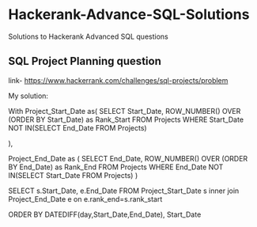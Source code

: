 # Hackerank-Advance-SQL-Solutions
Solutions to Hackerank Advanced SQL questions

## SQL Project Planning question
link- https://www.hackerrank.com/challenges/sql-projects/problem

My solution:


With Project_Start_Date as(
SELECT
            Start_Date,
            ROW_NUMBER() OVER (ORDER BY Start_Date) as Rank_Start
    FROM    Projects
    WHERE   Start_Date NOT IN(SELECT End_Date FROM Projects)

),

Project_End_Date as (
    SELECT
        End_Date,
        ROW_NUMBER() OVER (ORDER BY End_Date) as Rank_End
FROM    Projects
WHERE   End_Date NOT IN(SELECT Start_Date FROM Projects)
)

SELECT
        s.Start_Date,
        e.End_Date
FROM    Project_Start_Date s
inner join Project_End_Date e on e.rank_end=s.rank_start 

ORDER BY 
DATEDIFF(day,Start_Date,End_Date),
Start_Date
